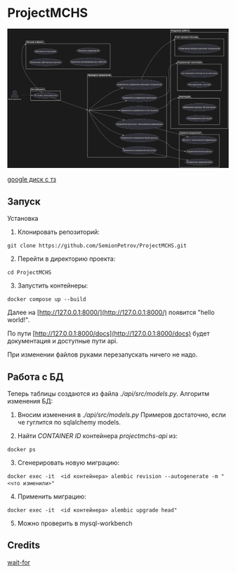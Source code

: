 # ProjectMCHS

![uml](./docs/imgs/uml_diag_dark.png)

[google диск с тз](https://drive.google.com/drive/folders/1O8I7lcUWHXA4Z6xpvW2Tnp-mM9MzI16N)

## Запуск

Установка

1. Клонировать репозиторий:

```shell
git clone https://github.com/SemionPetrov/ProjectMCHS.git
```

2. Перейти в директорию проекта:

```shell
cd ProjectMCHS 
```
3. Запустить контейнеры:

```shell
docker compose up --build
```

Далее на [http://127.0.0.1:8000/](http://127.0.0.1:8000/) появится "hello world!".

По пути [http://127.0.0.1:8000/docs](http://127.0.0.1:8000/docs) будет
документация и доступные пути api.

При изменении файлов руками перезапускать ничего не надо.

## Работа с БД

Теперь таблицы создаются из файла *./api/src/models.py*.
Алгоритм изменения БД:

1. Вносим изменения в *./api/src/models.py*
Примеров достаточно, если че гуглится по sqlalchemy models.

2. Найти *CONTAINER ID* контейнера *projectmchs-api* из:

```shell
docker ps
```

3. Сгенерировать новую миграцию:

```shel
docker exec -it  <id контейнера> alembic revision --autogenerate -m "<что изменили>"
```

4. Применить миграцию:

```shel
docker exec -it  <id контейнера> alembic upgrade head"
```

5. Можно проверить в mysql-workbench

## Credits

[wait-for](https://github.com/eficode/wait-for?tab=readme-ov-file)
